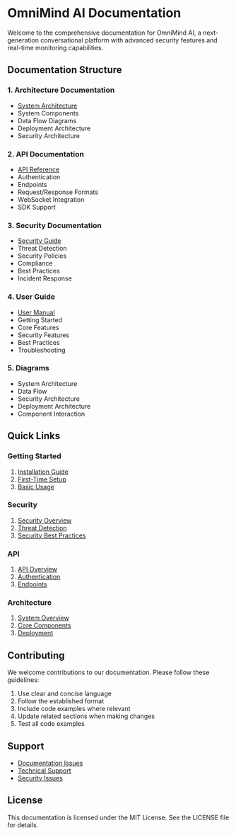 # OmniMind AI Documentation

Welcome to the comprehensive documentation for OmniMind AI, a next-generation conversational platform with advanced security features and real-time monitoring capabilities.

## Documentation Structure

### 1. Architecture Documentation
- [System Architecture](architecture/README.md)
- System Components
- Data Flow Diagrams
- Deployment Architecture
- Security Architecture

### 2. API Documentation
- [API Reference](api/README.md)
- Authentication
- Endpoints
- Request/Response Formats
- WebSocket Integration
- SDK Support

### 3. Security Documentation
- [Security Guide](security/README.md)
- Threat Detection
- Security Policies
- Compliance
- Best Practices
- Incident Response

### 4. User Guide
- [User Manual](user-guide/README.md)
- Getting Started
- Core Features
- Security Features
- Best Practices
- Troubleshooting

### 5. Diagrams
- System Architecture
- Data Flow
- Security Architecture
- Deployment Architecture
- Component Interaction

## Quick Links

### Getting Started
1. [Installation Guide](user-guide/README.md#installation)
2. [First-Time Setup](user-guide/README.md#first-time-setup)
3. [Basic Usage](user-guide/README.md#core-features)

### Security
1. [Security Overview](security/README.md#security-system-overview)
2. [Threat Detection](security/README.md#threat-detection-system)
3. [Security Best Practices](security/README.md#security-best-practices)

### API
1. [API Overview](api/README.md#api-overview)
2. [Authentication](api/README.md#authentication)
3. [Endpoints](api/README.md#core-endpoints)

### Architecture
1. [System Overview](architecture/README.md#system-overview)
2. [Core Components](architecture/README.md#core-components)
3. [Deployment](architecture/README.md#deployment-architecture)

## Contributing
We welcome contributions to our documentation. Please follow these guidelines:
1. Use clear and concise language
2. Follow the established format
3. Include code examples where relevant
4. Update related sections when making changes
5. Test all code examples

## Support
- [Documentation Issues](https://github.com/your-repo/issues)
- [Technical Support](mailto:support@example.com)
- [Security Issues](mailto:security@example.com)

## License
This documentation is licensed under the MIT License. See the LICENSE file for details. 